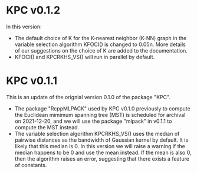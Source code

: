# KPC v0.1.2
In this version:
* The default choice of K for the K-nearest neighbor (K-NN) graph in the variable selection algorithm KFOCI() is changed to 0.05n. More details of our suggestions on the choice of K are added to the documentation.
* KFOCI() and KPCRKHS_VS() will run in parallel by default. 

# KPC v0.1.1
This is an update of the orignial version 0.1.0 of the package "KPC".
* The package "RcppMLPACK" used by KPC v0.1.0 previously to compute the Euclidean mimimum spanning tree (MST) is scheduled for archival on 2021-12-20, and we will use the package "mlpack" in v0.1.1 to compute the MST instead.
* The variable selection algorithm KPCRKHS_VS() uses the median of pairwise distances as the bandwidth of Gaussian kernel by default. It is likely that this median is 0. In this version we will raise a warning if the median happens to be 0 and use the mean instead. If the mean is also 0, then the algorithm raises an error, suggesting that there exists a feature of constants.